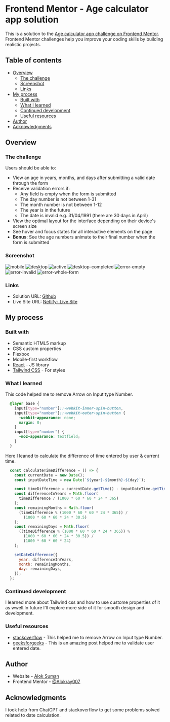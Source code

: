 # Frontend Mentor - Age calculator app solution

This is a solution to the [Age calculator app challenge on Frontend Mentor](https://www.frontendmentor.io/challenges/age-calculator-app-dF9DFFpj-Q). Frontend Mentor challenges help you improve your coding skills by building realistic projects.

## Table of contents

- [Overview](#overview)
  - [The challenge](#the-challenge)
  - [Screenshot](#screenshot)
  - [Links](#links)
- [My process](#my-process)
  - [Built with](#built-with)
  - [What I learned](#what-i-learned)
  - [Continued development](#continued-development)
  - [Useful resources](#useful-resources)
- [Author](#author)
- [Acknowledgments](#acknowledgments)

## Overview

### The challenge

Users should be able to:

- View an age in years, months, and days after submitting a valid date through the form
- Receive validation errors if:
  - Any field is empty when the form is submitted
  - The day number is not between 1-31
  - The month number is not between 1-12
  - The year is in the future
  - The date is invalid e.g. 31/04/1991 (there are 30 days in April)
- View the optimal layout for the interface depending on their device's screen size
- See hover and focus states for all interactive elements on the page
- **Bonus**: See the age numbers animate to their final number when the form is submitted

### Screenshot

![mobile](https://raw.github.com/Alokray007/Age-Calculator-App-FM/main/src/assets/screenshots/mobile-design.png)
![desktop](https://raw.github.com/Alokray007/Age-Calculator-App-FM/main/src/assets/screenshots/desktop-design.png)
![active](https://raw.github.com/Alokray007/Age-Calculator-App-FM/main/src/assets/screenshots/active-states.png)
![desktop-completed](https://raw.github.com/Alokray007/Age-Calculator-App-FM/main/src/assets/screenshots/desktop-completed.png)
![error-empty](https://raw.github.com/Alokray007/Age-Calculator-App-FM/main/src/assets/screenshots/desktop-error-empty.png)
![error-invalid](https://raw.github.com/Alokray007/Age-Calculator-App-FM/main/src/assets/screenshots/desktop-error-invalid.png)
![error-whole-form](https://raw.github.com/Alokray007/Age-Calculator-App-FM/main/src/assets/screenshots/desktop-error-whole-form.png)


### Links

- Solution URL: [Github](https://github.com/Alokray007/Age-Calculator-App-FM)
- Live Site URL: [Netlify- Live Site](https://agecalcapp.netlify.app/)

## My process

### Built with

- Semantic HTML5 markup
- CSS custom properties
- Flexbox
- Mobile-first workflow
- [React](https://reactjs.org/) - JS library
- [Tailwind CSS](https://tailwindcss.com/) - For styles


### What I learned

This code helped me to remove Arrow on Input type Number.

```css
  @layer base {
    input[type="number"]::-webkit-inner-spin-button,
    input[type="number"]::-webkit-outer-spin-button {
      -webkit-appearance: none;
      margin: 0;
    }
    input[type="number"] {
      -moz-appearance: textfield;
    }
  }
```

Here I leaned to calculate the difference of time entered by user & current time.

```js
  const calculateTimeDifference = () => {
    const currentDate = new Date();
    const inputDateTime = new Date(`${year}-${month}-${day}`);

    const timeDifference = currentDate.getTime() - inputDateTime.getTime();
    const differenceInYears = Math.floor(
      timeDifference / (1000 * 60 * 60 * 24 * 365)
    );
    const remainingMonths = Math.floor(
      (timeDifference % (1000 * 60 * 60 * 24 * 365)) /
        (1000 * 60 * 60 * 24 * 30.5)
    );
    const remainingDays = Math.floor(
      ((timeDifference % (1000 * 60 * 60 * 24 * 365)) %
        (1000 * 60 * 60 * 24 * 30.5)) /
        (1000 * 60 * 60 * 24)
    );

    setDateDifference({
      year: differenceInYears,
      month: remainingMonths,
      day: remainingDays,
    });
  };
```


### Continued development

I learned more about Tailwind css and how to use custome properties of it as wwell.In future I'll explore more side of it for smooth design and development.


### Useful resources

- [stackoverflow](https://stackoverflow.com/questions/71296535/how-to-remove-arrow-on-input-type-number-with-tailwind-css) - This helped me to remove Arrow on Input type Number.
- [geeksforgeeks](https://www.geeksforgeeks.org/program-check-date-valid-not/) - This is an amazing post helped me to validate user entered date.


## Author

- Website - [Alok Suman](https://portfolio-alok1.netlify.app/)
- Frontend Mentor - [@Alokray007](https://www.frontendmentor.io/profile/Alokray007)


## Acknowledgments

I took help from ChatGPT and stackoverflow to get some problems solved related to date calculation.
